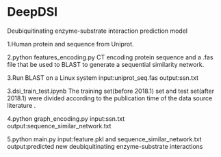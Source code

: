 # DeepDSI
Deubiquitinating enzyme-substrate interaction prediction model

1.Human protein and sequence from Uniprot.

2.python features_encoding.py  CT encoding protein sequence and a .fas file that be used to BLAST to generate a sequential similarity network.

3.Run BLAST on a Linux system    input:uniprot_seq.fas  output:ssn.txt

3.dsi_train_test.ipynb The training set(before 2018.1) set and test set(after 2018.1) were divided according to the publication time of the data source literature  .

4.python graph_encoding.py input:ssn.txt output:sequence_similar_network.txt  

5.python main.py input:feature.pkl and sequence_similar_network.txt  output:predicted new deubiquitinating enzyme-substrate interactions
